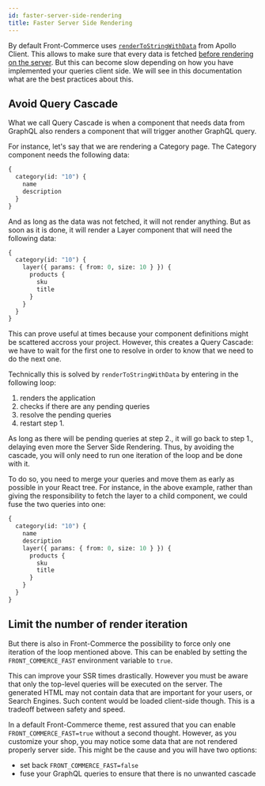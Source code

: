 ```yaml
---
id: faster-server-side-rendering
title: Faster Server Side Rendering
---
```


By default Front-Commerce uses [`renderToStringWithData`](https://www.apollographql.com/docs/react/performance/server-side-rendering/#using-rendertostringwithdata) from Apollo Client. This allows to make sure that every data is fetched [before rendering on the server](/docs/advanced/theme/server-side-rendering.html). But this can become slow depending on how you have implemented your queries client side. We will see in this documentation what are the best practices about this.

## Avoid Query Cascade

What we call Query Cascade is when a component that needs data from GraphQL also renders a component that will trigger another GraphQL query.

For instance, let's say that we are rendering a Category page. The Category component needs the following data:

```graphql
{
  category(id: "10") {
    name
    description
  }
}
```

And as long as the data was not fetched, it will not render anything. But as soon as it is done, it will render a Layer component that will need the following data:

```graphql
{
  category(id: "10") {
    layer({ params: { from: 0, size: 10 } }) {
      products {
        sku
        title
      }
    }
  }
}
```

This can prove useful at times because your component definitions might be scattered accross your project. However, this creates a Query Cascade: we have to wait for the first one to resolve in order to know that we need to do the next one.

Technically this is solved by `renderToStringWithData` by entering in the following loop:

1. renders the application
2. checks if there are any pending queries
3. resolve the pending queries
4. restart step 1.

As long as there will be pending queries at step 2., it will go back to step 1., delaying even more the Server Side Rendering. Thus, by avoiding the cascade, you will only need to run one iteration of the loop and be done with it.

To do so, you need to merge your queries and move them as early as possible in your React tree. For instance, in the above example, rather than giving the responsibility to fetch the layer to a child component, we could fuse the two queries into one:

```graphql
{
  category(id: "10") {
    name
    description
    layer({ params: { from: 0, size: 10 } }) {
      products {
        sku
        title
      }
    }
  }
}
```

## Limit the number of render iteration

But there is also in Front-Commerce the possibility to force only one iteration of the loop mentioned above. This can be enabled by setting the `FRONT_COMMERCE_FAST` environment variable to `true`.

This can improve your SSR times drastically. However you must be aware that only the top-level queries will be executed on the server. The generated HTML may not contain data that are important for your users, or Search Engines. Such content would be loaded client-side though. This is a tradeoff between safety and speed.

In a default Front-Commerce theme, rest assured that you can enable `FRONT_COMMERCE_FAST=true` without a second thought. However, as you customize your shop, you may notice some data that are not rendered properly server side. This might be the cause and you will have two options:

* set back `FRONT_COMMERCE_FAST=false`
* fuse your GraphQL queries to ensure that there is no unwanted cascade
